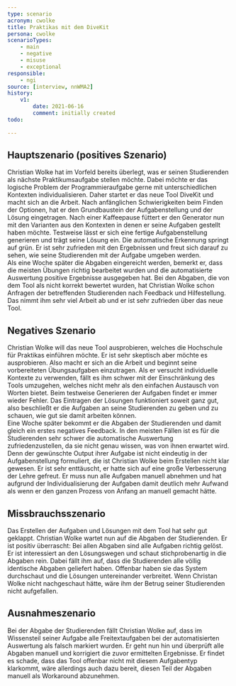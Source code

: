 ```yaml
---
type: scenario
acronym: cwolke
title: Praktikas mit dem DiveKit
persona: cwolke
scenarioTypes: 
    - main
    - negative
    - misuse
    - exceptional
responsible: 
    - ngi
source: [interview, nnWMA2]
history:
    v1:
        date: 2021-06-16
        comment: initially created
todo: 
    
---
```



## Hauptszenario (positives Szenario)

Christian Wolke hat im Vorfeld bereits überlegt, was er seinen Studierenden als nächste Praktikumsaufgabe stellen möchte. Dabei möchte er das logische Problem der Programmieraufgabe gerne mit unterschiedlichen Kontexten individualisieren. Daher startet er das neue Tool DiveKit und macht sich an die Arbeit. Nach anfänglichen Schwierigkeiten beim Finden der Optionen, hat er den Grundbaustein der Aufgabenstellung und der Lösung eingetragen. Nach einer Kaffeepause füttert er den Generator nun mit den Varianten aus den Kontexten in denen er seine Aufgaben gestellt haben möchte. Testweise lässt er sich eine fertige Aufgabenstellung generieren und trägt seine Lösung ein. Die automatische Erkennung springt auf grün. Er ist sehr zufrieden mit den Ergebnissen und freut sich darauf zu sehen, wie seine Studierenden mit der Aufgabe umgeben werden.  
Als eine Woche später die Abgaben eingereicht werden, bemerkt er, dass die meisten Übungen richtig bearbeitet wurden und die automatisierte Auswertung positive Ergebnisse ausgegeben hat. Bei den Abgaben, die von dem Tool als nicht korrekt bewertet wurden, hat Christian Wolke schon Anfragen der betreffenden Studierenden nach Feedback und Hilfestellung. Das nimmt ihm sehr viel Arbeit ab und er ist sehr zufrieden über das neue Tool.


## Negatives Szenario

Christian Wolke will das neue Tool ausprobieren, welches die Hochschule für Praktikas einführen möchte. Er ist sehr skeptisch aber möchte es ausprobieren. Also macht er sich an die Arbeit und beginnt seine vorbereiteten Übungsaufgaben einzutragen. Als er versucht individuelle Kontexte zu verwenden, fällt es ihm schwer mit der Einschränkung des Tools umzugehen, welches nicht mehr als den einfachen Austausch von Worten bietet. Beim testweise Generieren der Aufgaben findet er immer wieder Fehler. Das Eintragen der Lösungen funktioniert soweit ganz gut, also beschließt er die Aufgaben an seine Studierenden zu geben und zu schauen, wie gut sie damit arbeiten können.  
Eine Woche später bekommt er die Abgaben der Studierenden und damit gleich ein erstes negatives Feedback. In den meisten Fällen ist es für die Studierenden sehr schwer die automatische Auswertung zufriedenzustellen, da sie nicht genau wissen, was von ihnen erwartet wird. Denn der gewünschte Output ihrer Aufgabe ist nicht eindeutig in der Aufgabenstellung formuliert, die ist Christian Wolke beim Erstellen nicht klar gewesen. Er ist sehr enttäuscht, er hatte sich auf eine große Verbesserung der Lehre gefreut. Er muss nun alle Aufgaben manuell abnehmen und hat aufgrund der Individualisierung der Aufgaben damit deutlich mehr Aufwand als wenn er den ganzen Prozess von Anfang an manuell gemacht hätte.


## Missbrauchsszenario

Das Erstellen der Aufgaben und Lösungen mit dem Tool hat sehr gut geklappt. Christian Wolke wartet nun auf die Abgaben der Studierenden. Er ist positiv überrascht: Bei allen Abgaben sind alle Aufgaben richtig gelöst. Er ist interessiert an den Lösungswegen und schaut stichprobenartig in die Abgaben rein. Dabei fällt ihm auf, dass die Studierenden alle völlig identische Abgaben geliefert haben. Offenbar haben sie das System durchschaut und die Lösungen untereinander verbreitet. Wenn Christan Wolke nicht nachgeschaut hätte, wäre ihm der Betrug seiner Studierenden nicht aufgefallen.


## Ausnahmeszenario

Bei der Abgabe der Studierenden fällt Christian Wolke auf, dass im Wissensteil seiner Aufgabe alle Freitextaufgaben bei der automatisierten Auswertung als falsch markiert wurden. Er geht nun hin und überprüft alle Abgaben manuell und korrigiert die zuvor ermittelten Ergebnisse. Er findet es schade, dass das Tool offenbar nicht mit diesem Aufgabentyp klarkommt, wäre allerdings auch dazu bereit, diesen Teil der Abgaben manuell als Workaround abzunehmen.
